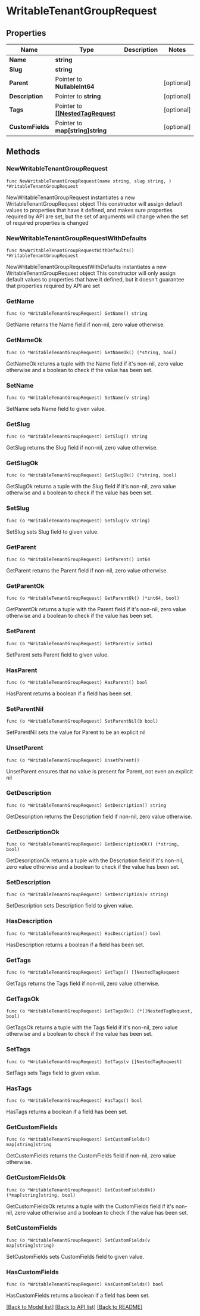 # WritableTenantGroupRequest

## Properties

Name | Type | Description | Notes
------------ | ------------- | ------------- | -------------
**Name** | **string** |  | 
**Slug** | **string** |  | 
**Parent** | Pointer to **NullableInt64** |  | [optional] 
**Description** | Pointer to **string** |  | [optional] 
**Tags** | Pointer to [**[]NestedTagRequest**](NestedTagRequest.md) |  | [optional] 
**CustomFields** | Pointer to **map[string]string** |  | [optional] 

## Methods

### NewWritableTenantGroupRequest

`func NewWritableTenantGroupRequest(name string, slug string, ) *WritableTenantGroupRequest`

NewWritableTenantGroupRequest instantiates a new WritableTenantGroupRequest object
This constructor will assign default values to properties that have it defined,
and makes sure properties required by API are set, but the set of arguments
will change when the set of required properties is changed

### NewWritableTenantGroupRequestWithDefaults

`func NewWritableTenantGroupRequestWithDefaults() *WritableTenantGroupRequest`

NewWritableTenantGroupRequestWithDefaults instantiates a new WritableTenantGroupRequest object
This constructor will only assign default values to properties that have it defined,
but it doesn't guarantee that properties required by API are set

### GetName

`func (o *WritableTenantGroupRequest) GetName() string`

GetName returns the Name field if non-nil, zero value otherwise.

### GetNameOk

`func (o *WritableTenantGroupRequest) GetNameOk() (*string, bool)`

GetNameOk returns a tuple with the Name field if it's non-nil, zero value otherwise
and a boolean to check if the value has been set.

### SetName

`func (o *WritableTenantGroupRequest) SetName(v string)`

SetName sets Name field to given value.


### GetSlug

`func (o *WritableTenantGroupRequest) GetSlug() string`

GetSlug returns the Slug field if non-nil, zero value otherwise.

### GetSlugOk

`func (o *WritableTenantGroupRequest) GetSlugOk() (*string, bool)`

GetSlugOk returns a tuple with the Slug field if it's non-nil, zero value otherwise
and a boolean to check if the value has been set.

### SetSlug

`func (o *WritableTenantGroupRequest) SetSlug(v string)`

SetSlug sets Slug field to given value.


### GetParent

`func (o *WritableTenantGroupRequest) GetParent() int64`

GetParent returns the Parent field if non-nil, zero value otherwise.

### GetParentOk

`func (o *WritableTenantGroupRequest) GetParentOk() (*int64, bool)`

GetParentOk returns a tuple with the Parent field if it's non-nil, zero value otherwise
and a boolean to check if the value has been set.

### SetParent

`func (o *WritableTenantGroupRequest) SetParent(v int64)`

SetParent sets Parent field to given value.

### HasParent

`func (o *WritableTenantGroupRequest) HasParent() bool`

HasParent returns a boolean if a field has been set.

### SetParentNil

`func (o *WritableTenantGroupRequest) SetParentNil(b bool)`

 SetParentNil sets the value for Parent to be an explicit nil

### UnsetParent
`func (o *WritableTenantGroupRequest) UnsetParent()`

UnsetParent ensures that no value is present for Parent, not even an explicit nil
### GetDescription

`func (o *WritableTenantGroupRequest) GetDescription() string`

GetDescription returns the Description field if non-nil, zero value otherwise.

### GetDescriptionOk

`func (o *WritableTenantGroupRequest) GetDescriptionOk() (*string, bool)`

GetDescriptionOk returns a tuple with the Description field if it's non-nil, zero value otherwise
and a boolean to check if the value has been set.

### SetDescription

`func (o *WritableTenantGroupRequest) SetDescription(v string)`

SetDescription sets Description field to given value.

### HasDescription

`func (o *WritableTenantGroupRequest) HasDescription() bool`

HasDescription returns a boolean if a field has been set.

### GetTags

`func (o *WritableTenantGroupRequest) GetTags() []NestedTagRequest`

GetTags returns the Tags field if non-nil, zero value otherwise.

### GetTagsOk

`func (o *WritableTenantGroupRequest) GetTagsOk() (*[]NestedTagRequest, bool)`

GetTagsOk returns a tuple with the Tags field if it's non-nil, zero value otherwise
and a boolean to check if the value has been set.

### SetTags

`func (o *WritableTenantGroupRequest) SetTags(v []NestedTagRequest)`

SetTags sets Tags field to given value.

### HasTags

`func (o *WritableTenantGroupRequest) HasTags() bool`

HasTags returns a boolean if a field has been set.

### GetCustomFields

`func (o *WritableTenantGroupRequest) GetCustomFields() map[string]string`

GetCustomFields returns the CustomFields field if non-nil, zero value otherwise.

### GetCustomFieldsOk

`func (o *WritableTenantGroupRequest) GetCustomFieldsOk() (*map[string]string, bool)`

GetCustomFieldsOk returns a tuple with the CustomFields field if it's non-nil, zero value otherwise
and a boolean to check if the value has been set.

### SetCustomFields

`func (o *WritableTenantGroupRequest) SetCustomFields(v map[string]string)`

SetCustomFields sets CustomFields field to given value.

### HasCustomFields

`func (o *WritableTenantGroupRequest) HasCustomFields() bool`

HasCustomFields returns a boolean if a field has been set.


[[Back to Model list]](../README.md#documentation-for-models) [[Back to API list]](../README.md#documentation-for-api-endpoints) [[Back to README]](../README.md)


